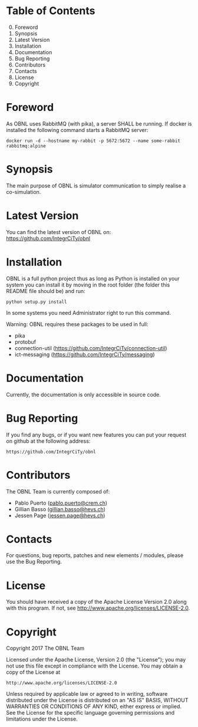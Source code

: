 Table of Contents
===
 0. Foreword
 1. Synopsis
 2. Latest Version
 3. Installation
 4. Documentation
 5. Bug Reporting
 6. Contributors
 7. Contacts
 8. License
 9. Copyright

Foreword
===

As OBNL uses RabbitMQ (with pika), a server SHALL be running. If docker is 
installed the following command starts a RabbitMQ server:  

    docker run -d --hostname my-rabbit -p 5672:5672 --name some-rabbit rabbitmq:alpine

Synopsis
===
The main purpose of OBNL is simulator communication to simply realise a co-simulation.

Latest Version
===
You can find the latest version of OBNL on:
    https://github.com/IntegrCiTy/obnl


Installation
===
OBNL is a full python project thus as long as Python is installed on your
system you can install it by moving in the root folder (the folder this README
file should be) and run:

    python setup.py install
    
In some systems you need Administrator right to run this command.

Warning: OBNL requires these packages to be used in full:

 * pika
 * protobuf
 * connection-util (https://github.com/IntegrCiTy/connection-util)
 * ict-messaging (https://github.com/IntegrCiTy/messaging)


Documentation
===
Currently, the documentation is only accessible in source code.


Bug Reporting
===
If you find any bugs, or if you want new features you can put your request on
github at the following address:

    https://github.com/IntegrCiTy/obnl


Contributors
===

The OBNL Team is currently composed of:

 * Pablo Puerto (pablo.puerto@crem.ch)
 * Gillian Basso (gillian.basso@hevs.ch)
 * Jessen Page (jessen.page@hevs.ch)


Contacts
===
For questions, bug reports, patches and new elements / modules, please use the Bug Reporting.


License
===
You should have received a copy of the Apache License Version 2.0 along with
this program.
If not, see <http://www.apache.org/licenses/LICENSE-2.0>.


Copyright
===
Copyright 2017 The OBNL Team

Licensed under the Apache License, Version 2.0 (the "License");
you may not use this file except in compliance with the License.
You may obtain a copy of the License at

    http://www.apache.org/licenses/LICENSE-2.0

Unless required by applicable law or agreed to in writing, software
distributed under the License is distributed on an "AS IS" BASIS,
WITHOUT WARRANTIES OR CONDITIONS OF ANY KIND, either express or implied.
See the License for the specific language governing permissions and
limitations under the License.